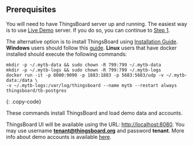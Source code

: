 ## Prerequisites

You will need to have ThingsBoard server up and running. 
The easiest way is to use [Live Demo](https://demo.thingsboard.io/signup) server. If you do so, you can continue to [Step 1](/docs/getting-started-guides/helloworld/#step-1-create-device-profile).

The alternative option is to install ThingsBoard using [Installation Guide](/docs/user-guide/install/installation-options/). 
**Windows** users should follow this [guide](/docs/user-guide/install/docker-windows/). **Linux** users that have docker installed should execute the following commands:

```
mkdir -p ~/.mytb-data && sudo chown -R 799:799 ~/.mytb-data
mkdir -p ~/.mytb-logs && sudo chown -R 799:799 ~/.mytb-logs
docker run -it -p 8080:9090 -p 1883:1883 -p 5683:5683/udp -v ~/.mytb-data:/data \
-v ~/.mytb-logs:/var/log/thingsboard --name mytb --restart always thingsboard/tb-postgres

``` 
{: .copy-code}

These commands install ThingsBoard and load demo data and accounts.

ThingsBoard UI will be available using the URL: [http://localhost:8080](http://localhost:8080).
You may use username **tenant@thingsboard.org** and password **tenant**. 
More info about demo accounts is available [here](/docs/samples/demo-account/). 



